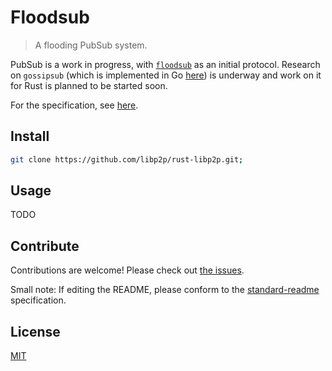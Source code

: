 # Floodsub

> A flooding PubSub system.

PubSub is a work in progress, with [`floodsub`](https://github.com/libp2p/go-floodsub/) as an initial protocol. Research on `gossipsub` (which is implemented in Go [here](https://github.com/libp2p/go-floodsub/pull/67)) is underway and work on it for Rust is planned to be started soon.

For the specification, see [here](https://github.com/libp2p/specs/tree/master/pubsub).

## Install

```bash
git clone https://github.com/libp2p/rust-libp2p.git;
```

## Usage

TODO

## Contribute

Contributions are welcome! Please check out [the issues](https://github.com/libp2p/go-floodsub/issues).

Small note: If editing the README, please conform to the [standard-readme](https://github.com/RichardLitt/standard-readme) specification.

## License

[MIT](LICENSE)

